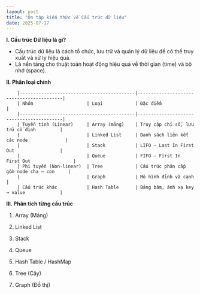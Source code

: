 ```yaml
---
layout: post
title: "Ôn tập kiến thức về Cấu trúc dữ liệu"
date: 2025-07-17
---
```


**I. Cấu trúc Dữ liệu là gì?**

- Cấu trúc dữ liệu là cách tổ chức, lưu trữ và quản lý dữ liệu để có thể truy xuất và xử lý hiệu quả.
- Là nền tảng cho thuật toán hoạt động hiệu quả về thời gian (time) và bộ nhớ (space).

**II. Phân loại chính**

        |-------------------------------------------|------------------------------------------|
        | Nhóm                    | Loại            | Đặc điểm                                 |
        |-------------------------------------------|------------------------------------------|
        | Tuyến tính (Linear)     | Array (mảng)    | Truy cập chỉ số, lưu trữ cố định         |
        |                         | Linked List     | Danh sách liên kết các node              |
        |                         | Stack           | LIFO – Last In First Out                 |
        |                         | Queue           | FIFO – First In First Out                |
        | Phi tuyến (Non-linear)  | Tree            | Cấu trúc phân cấp gồm node cha – con     |
        |                         | Graph           | Mô hình đỉnh và cạnh                     |
        | Cấu trúc khác           | Hash Table      | Bảng băm, ánh xạ key → value             |

**III. Phân tích từng cấu trúc**

1. Array (Mảng)

2. Linked List

3. Stack

4. Queue

5. Hash Table / HashMap

6. Tree (Cây)

7. Graph (Đồ thị)
